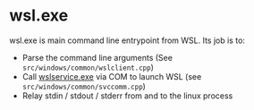# wsl.exe

wsl.exe is main command line entrypoint from WSL. Its job is to:

- Parse the command line arguments (See `src/windows/common/wslclient.cpp`)
- Call [wslservice.exe](wslservice.exe.md) via COM to launch WSL (see `src/windows/common/svccomm.cpp`)
- Relay stdin / stdout / stderr from and to the linux process

